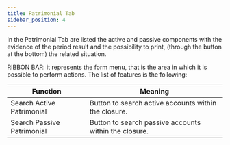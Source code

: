 ```yaml
---
title: Patrimonial Tab
sidebar_position: 4
---
```


In the Patrimonial Tab are listed the active and passive components with the evidence of the period result and the possibility to print, (through the button at the bottom) the related situation.

RIBBON BAR: it represents the form menu, that is the area in which it is possible to perform actions. The list of features is the following:



| Function | Meaning |
| --- | --- |
| Search Active Patrimonial | Button to search active accounts within the closure. |
| Search Passive Patrimonial | Button to search passive accounts within the closure. |






